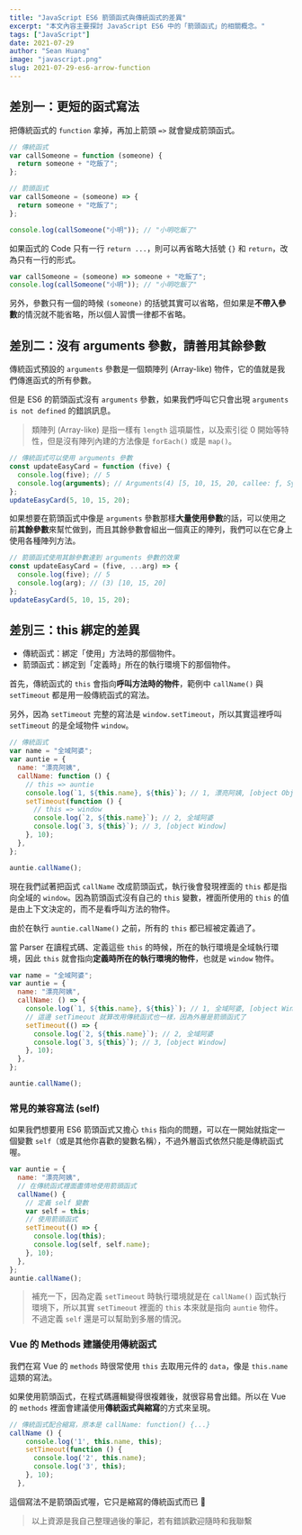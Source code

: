 ```yaml
---
title: "JavaScript ES6 箭頭函式與傳統函式的差異"
excerpt: "本文內容主要探討 JavaScript ES6 中的「箭頭函式」的相關概念。"
tags: ["JavaScript"]
date: 2021-07-29
author: "Sean Huang"
image: "javascript.png"
slug: 2021-07-29-es6-arrow-function
---
```


## 差別一：更短的函式寫法

把傳統函式的 `function` 拿掉，再加上箭頭 `=>` 就會變成箭頭函式。

```javascript
// 傳統函式
var callSomeone = function (someone) {
  return someone + "吃飯了";
};

// 箭頭函式
var callSomeone = (someone) => {
  return someone + "吃飯了";
};

console.log(callSomeone("小明")); // "小明吃飯了"
```

如果函式的 Code 只有一行 `return ...`，則可以再省略大括號 `{}` 和 `return`，改為只有一行的形式。

```javascript
var callSomeone = (someone) => someone + "吃飯了";
console.log(callSomeone("小明")); // "小明吃飯了"
```

另外，參數只有一個的時候 `(someone)` 的括號其實可以省略，但如果是**不帶入參數**的情況就不能省略，所以個人習慣一律都不省略。

## 差別二：沒有 arguments 參數，請善用其餘參數

傳統函式預設的 `arguments` 參數是一個類陣列 (Array-like) 物件，它的值就是我們傳進函式的所有參數。

但是 ES6 的箭頭函式沒有 `arguments` 參數，如果我們呼叫它只會出現 `arguments is not defined` 的錯誤訊息。

> 類陣列 (Array-like) 是指一樣有 `length` 這項屬性，以及索引從 0 開始等特性，但是沒有陣列內建的方法像是 `forEach()` 或是 `map()`。

```javascript
// 傳統函式可以使用 arguments 參數
const updateEasyCard = function (five) {
  console.log(five); // 5
  console.log(arguments); // Arguments(4) [5, 10, 15, 20, callee: ƒ, Symbol(Symbol.iterator): ƒ]
};
updateEasyCard(5, 10, 15, 20);
```

如果想要在箭頭函式中像是 `arguments` 參數那樣**大量使用參數**的話，可以使用之前**其餘參數**來幫忙做到，而且其餘參數會組出一個真正的陣列，我們可以在它身上使用各種陣列方法。

```javascript
// 箭頭函式使用其餘參數達到 arguments 參數的效果
const updateEasyCard = (five, ...arg) => {
  console.log(five); // 5
  console.log(arg); // (3) [10, 15, 20]
};
updateEasyCard(5, 10, 15, 20);
```

## 差別三：this 綁定的差異

- 傳統函式：綁定「使用」方法時的那個物件。
- 箭頭函式：綁定到「定義時」所在的執行環境下的那個物件。

首先，傳統函式的 `this` 會指向**呼叫方法時的物件**，範例中 `callName()` 與 `setTimeout` 都是用一般傳統函式的寫法。

另外，因為 `setTimeout` 完整的寫法是 `window.setTimeout`，所以其實這裡呼叫 `setTimeout` 的是全域物件 `window`。

```javascript
// 傳統函式
var name = "全域阿婆";
var auntie = {
  name: "漂亮阿姨",
  callName: function () {
    // this => auntie
    console.log(`1, ${this.name}, ${this}`); // 1, 漂亮阿姨, [object Object]
    setTimeout(function () {
      // this => window
      console.log(`2, ${this.name}`); // 2, 全域阿婆
      console.log(`3, ${this}`); // 3, [object Window]
    }, 10);
  },
};

auntie.callName();
```

現在我們試著把函式 `callName` 改成箭頭函式，執行後會發現裡面的 `this` 都是指向全域的 `window`。因為箭頭函式沒有自己的 `this` 變數，裡面所使用的 `this` 的值是由上下文決定的，而不是看呼叫方法的物件。

由於在執行 `auntie.callName()` 之前，所有的 `this` 都已經被定義過了。

當 Parser 在讀程式碼、定義這些 `this` 的時候，所在的執行環境是全域執行環境，因此 `this` 就會指向**定義時所在的執行環境的物件**，也就是 `window` 物件。

```javascript
var name = "全域阿婆";
var auntie = {
  name: "漂亮阿姨",
  callName: () => {
    console.log(`1, ${this.name}, ${this}`); // 1, 全域阿婆, [object Window]
    // 這邊 setTimeout 就算改用傳統函式也一樣，因為外層是箭頭函式了
    setTimeout(() => {
      console.log(`2, ${this.name}`); // 2, 全域阿婆
      console.log(`3, ${this}`); // 3, [object Window]
    }, 10);
  },
};

auntie.callName();
```

### 常見的兼容寫法 (self)

如果我們想要用 ES6 箭頭函式又擔心 `this` 指向的問題，可以在一開始就指定一個變數 `self`（或是其他你喜歡的變數名稱），不過外層函式依然只能是傳統函式喔。

```javascript
var auntie = {
  name: "漂亮阿姨",
  // 在傳統函式裡面盡情地使用箭頭函式
  callName() {
    // 定義 self 變數
    var self = this;
    // 使用箭頭函式
    setTimeout(() => {
      console.log(this);
      console.log(self, self.name);
    }, 10);
  },
};
auntie.callName();
```

> 補充一下，因為定義 `setTimeout` 時執行環境就是在 `callName()` 函式執行環境下，所以其實 `setTimeout` 裡面的 `this` 本來就是指向 `auntie` 物件。  
> 不過定義 `self` 還是可以幫助到多層的情況。

### Vue 的 Methods 建議使用傳統函式

我們在寫 Vue 的 `methods` 時很常使用 `this` 去取用元件的 `data`，像是 `this.name` 這類的寫法。

如果使用箭頭函式，在程式碼邏輯變得很複雜後，就很容易會出錯。所以在 Vue 的 `methods` 裡面會建議使用**傳統函式與縮寫**的方式來呈現。

```javascript
// 傳統函式配合縮寫，原本是 callName: function() {...}
callName () {
    console.log('1', this.name, this);
    setTimeout(function () {
      console.log('2', this.name);
      console.log('3', this);
    }, 10);
  },
```

這個寫法不是箭頭函式喔，它只是縮寫的傳統函式而已 👀

> 以上資源是我自己整理過後的筆記，若有錯誤歡迎隨時和我聯繫
